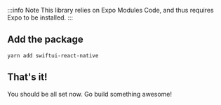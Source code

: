 ---
---

:::info Note
This library relies on Expo Modules Code, and thus requires Expo to be installed.
:::

## Add the package

```console
yarn add swiftui-react-native
```

## That's it!

You should be all set now. Go build something awesome!
